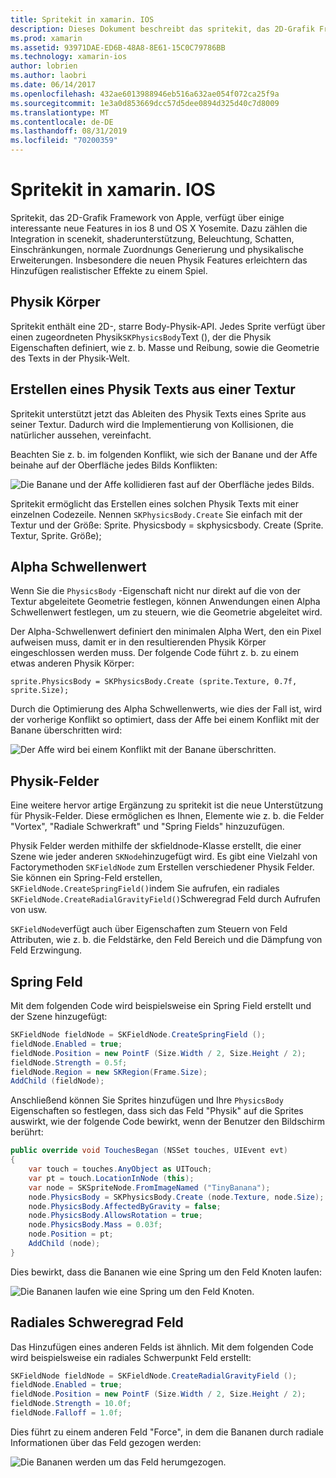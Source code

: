 ```yaml
---
title: Spritekit in xamarin. IOS
description: Dieses Dokument beschreibt das spritekit, das 2D-Grafik Framework von Apple, das in scenekit integriert ist, die Physik und Animation umfasst, Unterstützung für Beleuchtung und Schattierung bietet und vieles mehr. Spritekit kann zum Erstellen von 2D-Spielen verwendet werden.
ms.prod: xamarin
ms.assetid: 93971DAE-ED6B-48A8-8E61-15C0C79786BB
ms.technology: xamarin-ios
author: lobrien
ms.author: laobri
ms.date: 06/14/2017
ms.openlocfilehash: 432ae6013988946eb516a632ae054f072ca25f9a
ms.sourcegitcommit: 1e3a0d853669dcc57d5dee0894d325d40c7d8009
ms.translationtype: MT
ms.contentlocale: de-DE
ms.lasthandoff: 08/31/2019
ms.locfileid: "70200359"
---
```

# <a name="spritekit-in-xamarinios"></a>Spritekit in xamarin. IOS

Spritekit, das 2D-Grafik Framework von Apple, verfügt über einige interessante neue Features in ios 8 und OS X Yosemite. Dazu zählen die Integration in scenekit, shaderunterstützung, Beleuchtung, Schatten, Einschränkungen, normale Zuordnungs Generierung und physikalische Erweiterungen. Insbesondere die neuen Physik Features erleichtern das Hinzufügen realistischer Effekte zu einem Spiel.

## <a name="physics-bodies"></a>Physik Körper

Spritekit enthält eine 2D-, starre Body-Physik-API. Jedes Sprite verfügt über einen zugeordneten Physik`SKPhysicsBody`Text (), der die Physik Eigenschaften definiert, wie z. b. Masse und Reibung, sowie die Geometrie des Texts in der Physik-Welt.

## <a name="creating-a-physics-body-from-a-texture"></a>Erstellen eines Physik Texts aus einer Textur
Spritekit unterstützt jetzt das Ableiten des Physik Texts eines Sprite aus seiner Textur. Dadurch wird die Implementierung von Kollisionen, die natürlicher aussehen, vereinfacht.

Beachten Sie z. b. im folgenden Konflikt, wie sich der Banane und der Affe beinahe auf der Oberfläche jedes Bilds Konflikten:
 
![](spritekit-images/image13.png "Die Banane und der Affe kollidieren fast auf der Oberfläche jedes Bilds.")

Spritekit ermöglicht das Erstellen eines solchen Physik Texts mit einer einzelnen Codezeile. Nennen `SKPhysicsBody.Create` Sie einfach mit der Textur und der Größe: Sprite. Physicsbody = skphysicsbody. Create (Sprite. Textur, Sprite. Größe);

## <a name="alpha-threshold"></a>Alpha Schwellenwert

Wenn Sie die `PhysicsBody` -Eigenschaft nicht nur direkt auf die von der Textur abgeleitete Geometrie festlegen, können Anwendungen einen Alpha Schwellenwert festlegen, um zu steuern, wie die Geometrie abgeleitet wird. 

Der Alpha-Schwellenwert definiert den minimalen Alpha Wert, den ein Pixel aufweisen muss, damit er in den resultierenden Physik Körper eingeschlossen werden muss. Der folgende Code führt z. b. zu einem etwas anderen Physik Körper:

```chsarp
sprite.PhysicsBody = SKPhysicsBody.Create (sprite.Texture, 0.7f, sprite.Size);
```

Durch die Optimierung des Alpha Schwellenwerts, wie dies der Fall ist, wird der vorherige Konflikt so optimiert, dass der Affe bei einem Konflikt mit der Banane überschritten wird:

![](spritekit-images/image14.png "Der Affe wird bei einem Konflikt mit der Banane überschritten.")
 
## <a name="physics-fields"></a>Physik-Felder

Eine weitere hervor artige Ergänzung zu spritekit ist die neue Unterstützung für Physik-Felder. Diese ermöglichen es Ihnen, Elemente wie z. b. die Felder "Vortex", "Radiale Schwerkraft" und "Spring Fields" hinzuzufügen.

Physik Felder werden mithilfe der skfieldnode-Klasse erstellt, die einer Szene wie jeder anderen `SKNode`hinzugefügt wird. Es gibt eine Vielzahl von Factorymethoden `SKFieldNode` zum Erstellen verschiedener Physik Felder. Sie können ein Spring-Feld erstellen, `SKFieldNode.CreateSpringField()`indem Sie aufrufen, ein radiales `SKFieldNode.CreateRadialGravityField()`Schweregrad Feld durch Aufrufen von usw.

`SKFieldNode`verfügt auch über Eigenschaften zum Steuern von Feld Attributen, wie z. b. die Feldstärke, den Feld Bereich und die Dämpfung von Feld Erzwingung.

## <a name="spring-field"></a>Spring Feld

Mit dem folgenden Code wird beispielsweise ein Spring Field erstellt und der Szene hinzugefügt:

```csharp
SKFieldNode fieldNode = SKFieldNode.CreateSpringField ();
fieldNode.Enabled = true;
fieldNode.Position = new PointF (Size.Width / 2, Size.Height / 2);
fieldNode.Strength = 0.5f;
fieldNode.Region = new SKRegion(Frame.Size);
AddChild (fieldNode);
```

Anschließend können Sie Sprites hinzufügen und Ihre `PhysicsBody` Eigenschaften so festlegen, dass sich das Feld "Physik" auf die Sprites auswirkt, wie der folgende Code bewirkt, wenn der Benutzer den Bildschirm berührt:

```csharp
public override void TouchesBegan (NSSet touches, UIEvent evt)
{
    var touch = touches.AnyObject as UITouch;
    var pt = touch.LocationInNode (this);
    var node = SKSpriteNode.FromImageNamed ("TinyBanana");
    node.PhysicsBody = SKPhysicsBody.Create (node.Texture, node.Size);
    node.PhysicsBody.AffectedByGravity = false;
    node.PhysicsBody.AllowsRotation = true;
    node.PhysicsBody.Mass = 0.03f;
    node.Position = pt;
    AddChild (node);
}
```

Dies bewirkt, dass die Bananen wie eine Spring um den Feld Knoten laufen:

![](spritekit-images/image15.png "Die Bananen laufen wie eine Spring um den Feld Knoten.")
 
## <a name="radial-gravity-field"></a>Radiales Schweregrad Feld

Das Hinzufügen eines anderen Felds ist ähnlich. Mit dem folgenden Code wird beispielsweise ein radiales Schwerpunkt Feld erstellt:

```csharp
SKFieldNode fieldNode = SKFieldNode.CreateRadialGravityField ();
fieldNode.Enabled = true;
fieldNode.Position = new PointF (Size.Width / 2, Size.Height / 2);
fieldNode.Strength = 10.0f;
fieldNode.Falloff = 1.0f;
```

Dies führt zu einem anderen Feld "Force", in dem die Bananen durch radiale Informationen über das Feld gezogen werden:

![](spritekit-images/image16.png "Die Bananen werden um das Feld herumgezogen.")
